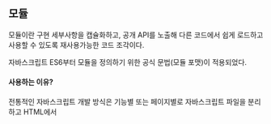## 모듈
<p>모듈이란 구현 세부사항을 캡슐화하고, 공개 API를 노출해 다른 코드에서 쉽게 로드하고 사용할 수 있도록 재사용가능한 코드 조각이다.
<p>자바스크립트 ES6부터 모듈을 정의하기 위한 공식 문법(모듈 포맷)이 적용되었다.

#### 사용하는 이유?

전통적인 자바스크립트 개발 방식은 기능별 또는 페이지별로 자바스크립트 파일을 분리하고 HTML에서 <script> 태그로 로드하는 것이었다. 

하지만 이 방식은 의존성이 있는 코드 사이에 순서를 보장하기 어렵고, 여러 개의 파일을 로드할 때 일부 파일의 문제로 전체 스크립트를 실행하지 못할 수도 있다. 

이러한 문제를 해결하기 위해 모듈 단위의 개발 방식이 등장하게 되었다.

## 모듈 로더

모듈로더는 위에서 언급했던 모듈 포맷으로 작성된 모듈을 해석하고 로드한다.

런타임(실행시간)에 스크립트(모듈)를 로드해서 html에 스크립트 태그 형태로 부착한다.

즉, 클라이언트 사이드에서 불러오는 것이다.

#### 실행 순서
- 브라우저에서 모듈로더를 로드합니다.
- 모듈로더에게 어떤 메인 어플리케이션파일을 로드할 것인지 알려줘야합니다.
- 모듈로더는 메인 어플리케이션 파일을 다운로드하고 해석합니다.
- 필요한 경우, 모듈로더가 파일을 다운로드합니다.

<p>예를 들어, 우리가 모듈 10개를 불러온다면, 스크립트 태그 10개가 추가된다고 보면 된다.

스크립트를 이렇게 나눠서 로딩하게 되면 로딩하는데 시간이 매우 많이 걸리게 된다는 것이다.

## 모듈 번들러

위에서 언급한 모듈 로드 방식의 단점을 개선하기 위해 모듈로더를 대체하여 사용한다.

모듈 번들러는 빌드타임(컴파일시간)을 만들어서 한개의 js파일로 내보내고 브라우저에서는 번들 파일을 로드하는 방식이다.

모듈 번들러 이름 그대로 여러 모듈을 하나의 번들로 묶어주는 역할을 한다.

(기본적으로 자바스크립트에는 빌드라는 것이 없다고 한다. 번들링을 위해 만들어 낸 것이다.)

대표적인 번들러로 RequireJS, Browserify, Rollup, Parcel 등이 있으며, 현재는 webpack이 각광받고 있다.




#### 참고한 글

<a href="https://junwoo45.github.io/2019-04-25-%EB%AA%A8%EB%93%88_%EB%AA%A8%EB%93%88%EB%A1%9C%EB%8D%94_%EB%AA%A8%EB%93%88%EB%B2%88%EB%93%A4%EB%9F%AC/"> 모듈, 모듈로더, 모듈번들러란 </a>

<a href="https://ui.toast.com/fe-guide/ko_BUNDLER/">번들러</a>

